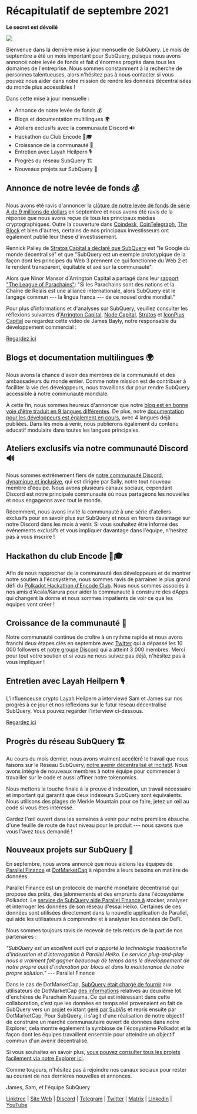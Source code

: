 # Récapitulatif de septembre 2021

**Le secret est dévoilé**

![](https://miro.medium.com/max/700/1*nU7PnYFMR6MMBfccYE_Ujg.png)

Bienvenue dans la dernière mise à jour mensuelle de SubQuery. Le mois de septembre a été un mois important pour SubQuery, puisque nous avons annoncé notre levée de fonds et fait d'énormes progrès dans tous les domaines de l'entreprise. Nous sommes constamment à la recherche de personnes talentueuses, alors n'hésitez pas à nous contacter si vous pouvez nous aider dans notre mission de rendre les données décentralisées du monde plus accessibles !

Dans cette mise à jour mensuelle :

- Annonce de notre levée de fonds 💰
- Blogs et documentation multilingues 🌍
- Ateliers exclusifs avec la communauté Discord 🔊
- Hackathon du Club Encode 👩🎓
- Croissance de la communauté 🚀
- Entretien avec Layah Heilpern 🎙
- Progrès du réseau SubQuery 🏗
- Nouveaux projets sur SubQuery 🤝

## Annonce de notre levée de fonds 💰

Nous avons été ravis d'annoncer la [clôture de notre levée de fonds de série A de 9 millions de dollars](https://subquery.medium.com/series-a-1abed6c1c2af) en septembre et nous avons été ravis de la réponse que nous avons reçue de tous les principaux médias cryptographiques. Outre la couverture dans [Coindesk](https://www.coindesk.com/business/2021/09/08/subquery-gets-9m-in-series-a-to-improve-access-to-blockchain-data-on-polkadot/), [CoinTelegraph](https://cointelegraph.com/news/subquery-raises-9m-for-polkadot-data-protocol), [The Block](https://www.theblockcrypto.com/post/116915/subquery-indexing-protocol-polkadot-funding-saft) et bien d'autres, certains de nos principaux investisseurs ont également publié leur thèse d'investissement.

Rennick Palley de [Stratos Capital a déclaré que SubQuery](https://medium.com/stratos-technologies/the-google-of-the-decentralized-world-our-investment-in-subquery-e6e7d949b00a) est "le Google du monde décentralisé" et que "SubQuery est un exemple prototypique de la façon dont les principes du Web 3 prennent ce qui fonctionne du Web 2 et le rendent transparent, équitable et axé sur la communauté".

Alors que Ninor Mansor d'Arrington Capital a partagé dans leur [rapport "The League of Parachains"](https://arringtonxrpcapital.com/2021/09/17/the-league-of-parachains-polkadot/): "Si les Parachains sont des nations et la Chaîne de Relais est une alliance internationale, alors SubQuery est le langage commun --- la lingua franca --- de ce nouvel ordre mondial."

Pour plus d'informations et d'analyses sur SubQuery, veuillez consulter les réflexions suivantes d'[Arrington Capital](https://arringtonxrpcapital.com/2021/09/08/building-the-multi-chain-world-announcing-our-investment-into-subquery/), [Node Capital](https://www.node.capital/blog-posts/a-subquery-to-supercharge-your-insights), [Stratos](https://medium.com/stratos-technologies/the-google-of-the-decentralized-world-our-investment-in-subquery-e6e7d949b00a) et [IconPlus Capital](https://medium.com/@iconpluscapital/understanding-the-aggregation-of-data-in-subquery-network-investment-thesis-90fe8f6b7abe) ou regardez cette vidéo de James Bayly, notre responsable du développement commercial :

[Regardez ici](https://youtu.be/NRn3E-ERIds)

## Blogs et documentation multilingues 🌍

Nous avons la chance d'avoir des membres de la communauté et des ambassadeurs du monde entier. Comme notre mission est de contribuer à faciliter la vie des développeurs, nous travaillons dur pour rendre SubQuery accessible à notre communauté mondiale.

À cette fin, nous sommes heureux d'annoncer que notre [blog est en bonne voie d'être traduit en 9 langues différentes](https://blog.subquery.network/). De plus, notre [documentation pour les développeurs est également en cours](https://doc.subquery.network/), avec 4 langues déjà publiées. Dans les mois à venir, nous publierons également du contenu éducatif modulaire dans toutes les langues principales.

## Ateliers exclusifs via notre communauté Discord 🔊

Nous sommes extrêmement fiers de [notre communauté Discord, dynamique et inclusive](https://discord.com/invite/subquery), qui est dirigée par Sally, notre tout nouveau membre d'équipe. Nous avons plusieurs canaux sociaux, cependant Discord est notre principale communauté où nous partageons les nouvelles et nous engageons avec tout le monde.

Récemment, nous avons invité la communauté à une série d'ateliers exclusifs pour en savoir plus sur SubQuery et nous en ferons davantage sur notre Discord dans les mois à venir. Si vous souhaitez être informé des événements exclusifs et vous impliquer davantage dans l'équipe, n'hésitez pas à vous inscrire !

## Hackathon du club Encode 👩🎓

Afin de nous rapprocher de la communauté des développeurs et de montrer notre soutien à l'écosystème, nous sommes ravis de parrainer le plus grand défi du [Polkadot Hackathon d'Encode Club](https://medium.com/encode-club/polkadot-hack-challenges-7cfeba1a4c0e). Nous nous sommes associés à nos amis d'Acala/Karura pour aider la communauté à construire des dApps qui changent la donne et nous sommes impatients de voir ce que les équipes vont créer !

## Croissance de la communauté 🚀

Notre communauté continue de croître à un rythme rapide et nous avons franchi deux étapes clés en septembre avec [Twitter](https://twitter.com/SubQueryNetwork) qui a dépassé les 10 000 followers et [notre groupe Discord](https://discord.com/invite/subquery) qui a atteint 3 000 membres. Merci pour tout votre soutien et si vous ne nous suivez pas déjà, n'hésitez pas à vous impliquer !

## Entretien avec Layah Heilpern 🎙

L'influenceuse crypto Layah Heilpern a interviewé Sam et James sur nos progrès à ce jour et nos réflexions sur le futur réseau décentralisé SubQuery. Vous pouvez regarder l'interview ci-dessous.

[Regardez ici](https://youtu.be/WApnpFjEofg)

## Progrès du réseau SubQuery 🏗

Au cours du mois dernier, nous avons vraiment accéléré le travail que nous faisons sur le Réseau SubQuery, [notre avenir décentralisé et incitatif](https://subquery.medium.com/the-subquery-network-a-summary-46cde0acb010). Nous avons intégré de nouveaux membres à notre équipe pour commencer à travailler sur le code et aussi affiner notre tokenomics.

Nous mettons la touche finale à la preuve d'indexation, un travail nécessaire et important qui garantit que deux indexeurs SubQuery sont équivalents. Nous utilisons des plages de Merkle Mountain pour ce faire, jetez un œil au code si vous êtes intéressé.

Gardez l'œil ouvert dans les semaines à venir pour notre première ébauche d'une feuille de route de haut niveau pour le produit --- nous savons que vous l'avez tous demandé !

## Nouveaux projets sur SubQuery 🤝

En septembre, nous avons annoncé que nous aidions les équipes de [Parallel Finance](https://parallel.fi/) et [DotMarketCap](http://www.dotmarketcap.com/) à répondre à leurs besoins en matière de données.

Parallel Finance est un protocole de marché monétaire décentralisé qui propose des prêts, des jalonnements et des emprunts dans l'écosystème Polkadot. Le [service de SubQuery aide Parallel Finance à](https://subquery.medium.com/parallel-finance-is-creating-the-next-defi-platform-using-subquery-6fc1e366985a) stocker, analyser et interroger les données de son réseau d'essai Heiko. Certaines de ces données sont utilisées directement dans la nouvelle application de Parallel, qui aide les utilisateurs à comprendre et à analyser les données de DeFi.

Nous sommes toujours ravis de recevoir de tels retours de la part de nos partenaires :

_"SubQuery est un excellent outil qui a apporté la technologie traditionnelle d'indexation et d'interrogation à Parallel Heiko. Le service plug-and-play nous a vraiment fait gagner beaucoup de temps dans le développement de notre propre outil d'indexation par blocs et dans la maintenance de notre propre solution."_ --- Parallel Finance

Dans le cas de DotMarketCap, [SubQuery était chargé de fournir](https://subquery.medium.com/dotmarketcap-2-0-launches-with-support-from-subquery-and-subvis-ef85b5e0ee31) aux utilisateurs de DotMarketCap [des informations](https://subquery.medium.com/dotmarketcap-2-0-launches-with-support-from-subquery-and-subvis-ef85b5e0ee31) relatives au deuxième lot d'enchères de Parachain Kusama. Ce qui est intéressant dans cette collaboration, c'est que les données en temps réel provenaient en fait de SubQuery vers un [projet](https://explorer.subquery.network/subquery/subvis-io/kusama-auction) existant [géré par SubVis](https://explorer.subquery.network/subquery/subvis-io/kusama-auction) et repris ensuite par DotMarketCap. Pour SubQuery, il s'agit d'une réalisation de notre objectif de construire un marché communautaire ouvert de données dans notre Explorer, cela montre également la symbiose de l'écosystème Polkadot et la façon dont les équipes travaillent ensemble pour atteindre un objectif commun d'un avenir décentralisé.

Si vous souhaitez en savoir plus, [vous pouvez consulter tous les projets facilement via notre Explorer ici](https://explorer.subquery.network/).

Comme toujours, n'hésitez pas à rejoindre nos canaux sociaux pour rester au courant de nos dernières nouvelles et annonces.

James, Sam, et l'équipe SubQuery

[Linktree](https://linktr.ee/subquerynetwork) | [Site Web](https://subquery.network/) | [Discord](https://discord.com/invite/78zg8aBSMG) | [Telegram](https://t.me/subquerynetwork) | [Twitter](https://twitter.com/subquerynetwork) | [Matrix](https://matrix.to/#/#subquery:matrix.org) | [LinkedIn](https://www.linkedin.com/company/subquery) | [YouTube](https://www.youtube.com/channel/UCi1a6NUUjegcLHDFLr7CqLw)
